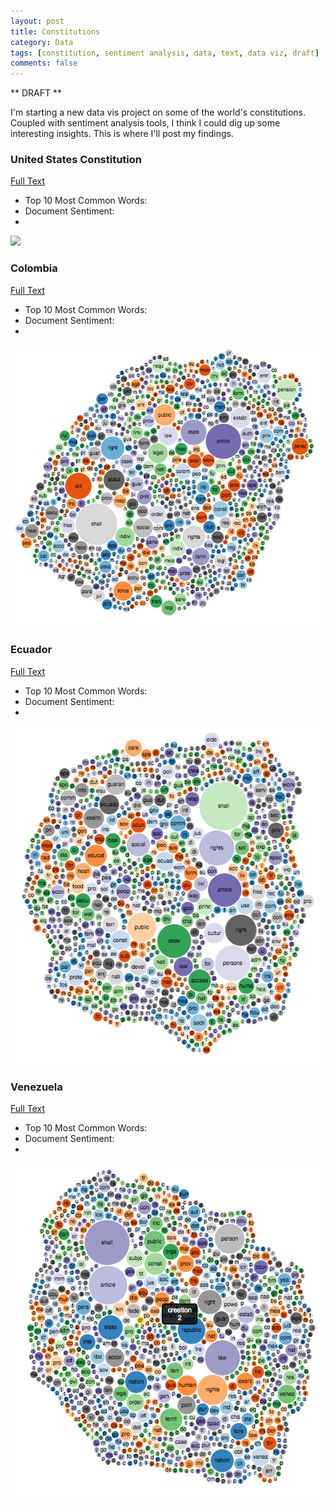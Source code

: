 ```yaml
---
layout: post
title: Constitutions
category: Data
tags: [constitution, sentiment analysis, data, text, data viz, draft]
comments: false
---
```


** DRAFT **


I'm starting a new data vis project on some of the world's constitutions. Coupled with sentiment analysis tools, I think I could dig up some interesting insights. This is where I'll post my findings.


<h3>United States Constitution</h3>
<a href="http://sbrks.github.io/constitution/">Full Text</a>
<ul>
  <li>Top 10 Most Common Words: </li>
  <li>Document Sentiment: </li>
  <li></li>
</ul>
<img src="/assets/img/projects/usconstitution2.png" />

<h3>Colombia</h3>
<a href="http://sbrks.github.io/constitution/colombia.html">Full Text</a>
<ul>
  <li>Top 10 Most Common Words: </li>
  <li>Document Sentiment: </li>
  <li></li>
</ul>
<img src="/constitution/img/colombia.png" />

<h3>Ecuador</h3>
<a href="http://sbrks.github.io/constitution/ecuador.html">Full Text</a>
<ul>
  <li>Top 10 Most Common Words: </li>
  <li>Document Sentiment: </li>
  <li></li>
</ul>
<img src="/constitution/img/ecuador.png" />

<h3>Venezuela</h3>
<a href="http://sbrks.github.io/constitution/venezuela.html">Full Text</a>
<ul>
  <li>Top 10 Most Common Words: </li>
  <li>Document Sentiment: </li>
  <li></li>
</ul>
<img src="/constitution/img/venezuela.png" />